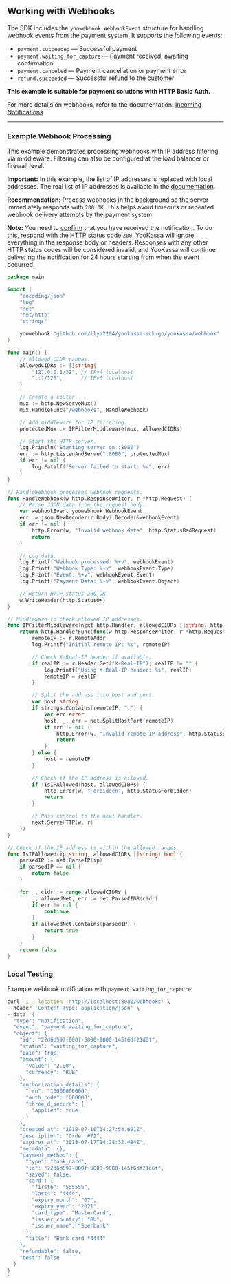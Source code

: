 ## Working with Webhooks

The SDK includes the `yoowebhook.WebhookEvent` structure for handling webhook events from the payment system. It supports the following events:
- `payment.succeeded` — Successful payment
- `payment.waiting_for_capture` — Payment received, awaiting confirmation
- `payment.canceled` — Payment cancellation or payment error
- `refund.succeeded` — Successful refund to the customer

**This example is suitable for payment solutions with HTTP Basic Auth.**

For more details on webhooks, refer to the documentation:
[Incoming Notifications](https://yookassa.ru/developers/using-api/webhooks)

---

### Example Webhook Processing

This example demonstrates processing webhooks with IP address filtering via middleware. Filtering can also be configured at the load balancer or firewall level.

**Important:** In this example, the list of IP addresses is replaced with local addresses. The real list of IP addresses is available in the [documentation](https://yookassa.ru/developers/using-api/webhooks#ip).

**Recommendation:** Process webhooks in the background so the server immediately responds with `200 OK`. This helps avoid timeouts or repeated webhook delivery attempts by the payment system.

**Note:** You need to [confirm](https://yookassa.ru/developers/using-api/webhooks#using) that you have received the notification. To do this, respond with the HTTP status code `200`. YooKassa will ignore everything in the response body or headers. Responses with any other HTTP status codes will be considered invalid, and YooKassa will continue delivering the notification for 24 hours starting from when the event occurred.

```go
package main

import (
	"encoding/json"
	"log"
	"net"
	"net/http"
	"strings"

	yoowebhook "github.com/ilya2204/yookassa-sdk-go/yookassa/webhook"
)

func main() {
	// Allowed CIDR ranges.
	allowedCIDRs := []string{
		"127.0.0.1/32", // IPv4 localhost
		"::1/128",      // IPv6 localhost
	}

	// Create a router.
	mux := http.NewServeMux()
	mux.HandleFunc("/webhooks", HandleWebhook)

	// Add middleware for IP filtering.
	protectedMux := IPFilterMiddleware(mux, allowedCIDRs)

	// Start the HTTP server.
	log.Println("Starting server on :8080")
	err := http.ListenAndServe(":8080", protectedMux)
	if err != nil {
		log.Fatalf("Server failed to start: %v", err)
	}
}

// HandleWebhook processes webhook requests.
func HandleWebhook(w http.ResponseWriter, r *http.Request) {
	// Parse JSON data from the request body.
	var webhookEvent yoowebhook.WebhookEvent
	err := json.NewDecoder(r.Body).Decode(&webhookEvent)
	if err != nil {
		http.Error(w, "Invalid webhook data", http.StatusBadRequest)
		return
	}

	// Log data.
	log.Printf("Webhook processed: %+v", webhookEvent)
	log.Printf("Webhook Type: %+v", webhookEvent.Type)
	log.Printf("Event: %+v", webhookEvent.Event)
	log.Printf("Payment Data: %+v", webhookEvent.Object)

	// Return HTTP status 200 OK.
	w.WriteHeader(http.StatusOK)
}

// Middleware to check allowed IP addresses.
func IPFilterMiddleware(next http.Handler, allowedCIDRs []string) http.Handler {
	return http.HandlerFunc(func(w http.ResponseWriter, r *http.Request) {
		remoteIP := r.RemoteAddr
		log.Printf("Initial remote IP: %s", remoteIP)

		// Check X-Real-IP header if available.
		if realIP := r.Header.Get("X-Real-IP"); realIP != "" {
			log.Printf("Using X-Real-IP header: %s", realIP)
			remoteIP = realIP
		}

		// Split the address into host and port.
		var host string
		if strings.Contains(remoteIP, ":") {
			var err error
			host, _, err = net.SplitHostPort(remoteIP)
			if err != nil {
				http.Error(w, "Invalid remote IP address", http.StatusBadRequest)
				return
			}
		} else {
			host = remoteIP
		}

		// Check if the IP address is allowed.
		if !IsIPAllowed(host, allowedCIDRs) {
			http.Error(w, "Forbidden", http.StatusForbidden)
			return
		}

		// Pass control to the next handler.
		next.ServeHTTP(w, r)
	})
}

// Check if the IP address is within the allowed ranges.
func IsIPAllowed(ip string, allowedCIDRs []string) bool {
	parsedIP := net.ParseIP(ip)
	if parsedIP == nil {
		return false
	}

	for _, cidr := range allowedCIDRs {
		_, allowedNet, err := net.ParseCIDR(cidr)
		if err != nil {
			continue
		}
		if allowedNet.Contains(parsedIP) {
			return true
		}
	}
	return false
}
```

### Local Testing

Example webhook notification with `payment.waiting_for_capture`:

```bash
curl -i --location 'http://localhost:8080/webhooks' \
--header 'Content-Type: application/json' \
--data '{
  "type": "notification",
  "event": "payment.waiting_for_capture",
  "object": {
    "id": "22d6d597-000f-5000-9000-145f6df21d6f",
    "status": "waiting_for_capture",
    "paid": true,
    "amount": {
      "value": "2.00",
      "currency": "RUB"
    },
    "authorization_details": {
      "rrn": "10000000000",
      "auth_code": "000000",
      "three_d_secure": {
        "applied": true
      }
    },
    "created_at": "2018-07-10T14:27:54.691Z",
    "description": "Order #72",
    "expires_at": "2018-07-17T14:28:32.484Z",
    "metadata": {},
    "payment_method": {
      "type": "bank_card",
      "id": "22d6d597-000f-5000-9000-145f6df21d6f",
      "saved": false,
      "card": {
        "first6": "555555",
        "last4": "4444",
        "expiry_month": "07",
        "expiry_year": "2021",
        "card_type": "MasterCard",
        "issuer_country": "RU",
        "issuer_name": "Sberbank"
      },
      "title": "Bank card *4444"
    },
    "refundable": false,
    "test": false
  }
}
'
```
